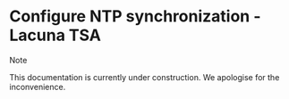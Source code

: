 ﻿# Configure NTP synchronization - Lacuna TSA

> [!NOTE]
> This documentation is currently under construction. We apologise for the inconvenience.

<!-- TODO -->
